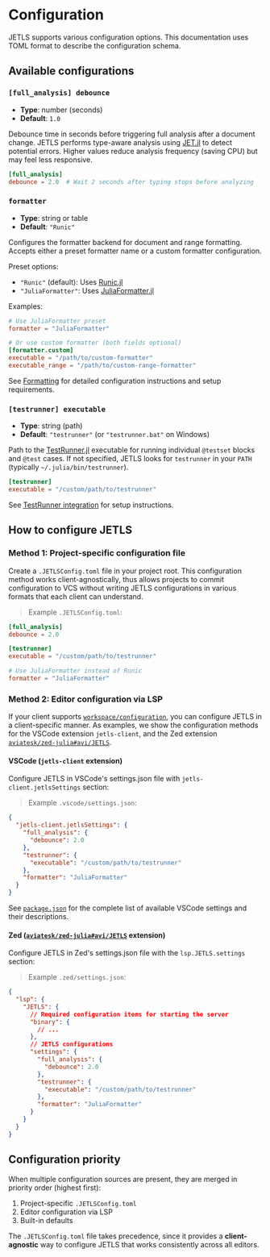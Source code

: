 # Configuration

JETLS supports various configuration options.
This documentation uses TOML format to describe the configuration schema.

## Available configurations

### `[full_analysis] debounce`

- **Type**: number (seconds)
- **Default**: `1.0`

Debounce time in seconds before triggering full analysis after a document
change. JETLS performs type-aware analysis using
[JET.jl](https://github.com/aviatesk/JET.jl) to detect potential errors.
Higher values reduce analysis frequency (saving CPU) but may feel less
responsive.

```toml
[full_analysis]
debounce = 2.0  # Wait 2 seconds after typing stops before analyzing
```

### `formatter`

- **Type**: string or table
- **Default**: `"Runic"`

Configures the formatter backend for document and range formatting. Accepts
either a preset formatter name or a custom formatter configuration.

Preset options:

- `"Runic"` (default): Uses [Runic.jl](https://github.com/fredrikekre/Runic.jl)
- `"JuliaFormatter"`: Uses [JuliaFormatter.jl](https://github.com/domluna/JuliaFormatter.jl)

Examples:

```toml
# Use JuliaFormatter preset
formatter = "JuliaFormatter"

# Or use custom formatter (both fields optional)
[formatter.custom]
executable = "/path/to/custom-formatter"
executable_range = "/path/to/custom-range-formatter"
```

See [Formatting](@ref) for detailed configuration instructions and setup requirements.

### `[testrunner] executable`

- **Type**: string (path)
- **Default**: `"testrunner"` (or `"testrunner.bat"` on Windows)

Path to the [TestRunner.jl](https://github.com/aviatesk/TestRunner.jl)
executable for running individual `@testset` blocks and `@test` cases. If not
specified, JETLS looks for `testrunner` in your `PATH` (typically
`~/.julia/bin/testrunner`).

```toml
[testrunner]
executable = "/custom/path/to/testrunner"
```

See [TestRunner integration](@ref) for setup instructions.

## How to configure JETLS

### Method 1: Project-specific configuration file

Create a `.JETLSConfig.toml` file in your project root.
This configuration method works client-agnostically, thus allows projects to
commit configuration to VCS without writing JETLS configurations in various
formats that each client can understand.

> Example `.JETLSConfig.toml`:

```toml
[full_analysis]
debounce = 2.0

[testrunner]
executable = "/custom/path/to/testrunner"

# Use JuliaFormatter instead of Runic
formatter = "JuliaFormatter"
```

### Method 2: Editor configuration via LSP

If your client supports [`workspace/configuration`](#workspace-configuration-support),
you can configure JETLS in a client-specific manner.
As examples, we show the configuration methods for the VSCode extension
`jetls-client`, and the Zed extension
[`aviatesk/zed-julia#avi/JETLS`](https://github.com/aviatesk/zed-julia/tree/avi/JETLS).

#### VSCode (`jetls-client` extension)

Configure JETLS in VSCode's settings.json file with `jetls-client.jetlsSettings`
section:

> Example `.vscode/settings.json`:

```json
{
  "jetls-client.jetlsSettings": {
    "full_analysis": {
      "debounce": 2.0
    },
    "testrunner": {
      "executable": "/custom/path/to/testrunner"
    },
    "formatter": "JuliaFormatter"
  }
}
```

See [`package.json`](https://github.com/aviatesk/JETLS.jl/blob/master/package.json)
for the complete list of available VSCode settings and their descriptions.

#### Zed ([`aviatesk/zed-julia#avi/JETLS`](https://github.com/aviatesk/zed-julia/tree/avi/JETLS) extension)

Configure JETLS in Zed's settings.json file with the `lsp.JETLS.settings`
section:

> Example `.zed/settings.json`:

```json
{
  "lsp": {
    "JETLS": {
      // Required configuration items for starting the server
      "binary": {
        // ...
      },
      // JETLS configurations
      "settings": {
        "full_analysis": {
          "debounce": 2.0
        },
        "testrunner": {
          "executable": "/custom/path/to/testrunner"
        },
        "formatter": "JuliaFormatter"
      }
    }
  }
}
```

## Configuration priority

When multiple configuration sources are present, they are merged in priority
order (highest first):

1. Project-specific `.JETLSConfig.toml`
2. Editor configuration via LSP
3. Built-in defaults

The `.JETLSConfig.toml` file takes precedence, since it provides a
**client-agnostic** way to configure JETLS that works consistently across
all editors.
